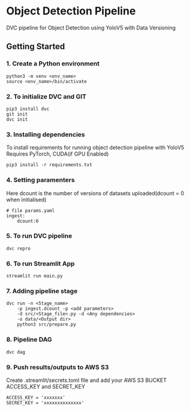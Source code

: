 # Object Detection Pipeline

DVC pipeline for Object Detection using YoloV5 with Data Versioning
<br />

## Getting Started
### 1. Create a Python environment
```shell
python3 -m venv <env_name>
source <env_name>/bin/activate
```

### 2. To initialize DVC and GIT
```shell
pip3 install dvc
git init
dvc init
```

### 3. Installing dependencies
To install requirements for running object detection pipeline with YoloV5
Requires PyTorch, CUDA(if GPU Enabled)
```shell
pip3 install -r requirements.txt
````

### 4. Setting paramenters
Here dcount is the number of versions of datasets uploaded(dcount = 0 when initialised)
```
# file params.yaml
ingest:
    dcount:0
```

### 5. To run DVC pipeline
```shell
dvc repro
```

### 6. To run Streamlit App
```shell
streamlit run main.py
```

### 7. Adding pipeline stage

```shell
dvc run -n <Stage_name> 
    -p ingest.dcount -p <add parameters> 
    -d src/<Stage_file>.py -d <Any dependencies>
    -o data/<Output dir> 
    python3 src/prepare.py
```

### 8. Pipeline DAG
```shell
dvc dag
```

### 9. Push results/outputs to AWS S3
Create .streamlit/secrets.toml file and add your AWS S3 BUCKET ACCESS_KEY and SECRET_KEY

```
ACCESS_KEY = 'xxxxxxx'
SECRET_KEY = 'xxxxxxxxxxxxxx'
```
